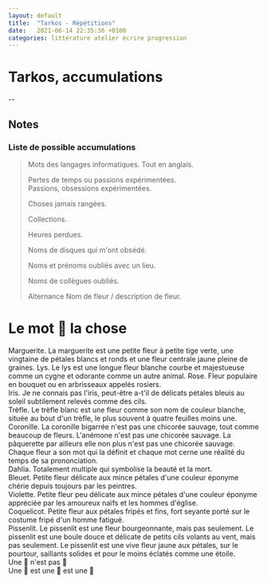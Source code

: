 ```yaml
---
layout: default
title:  "Tarkos - Répétitions"
date:   2021-06-14 22:35:36 +0100
categories: littérature atelier écrire progression
---
```

# Tarkos, accumulations



--
## Notes

### Liste de possible accumulations  

> Mots des langages informatiques. Tout en anglais. 
> 
> Pertes de temps ou passions expérimentées.  
> Passions, obsessions expérimentées.  
> 
> Choses jamais rangées.
> 
> Collections.
> 
> Heures perdues.
> 
> Noms de disques qui m'ont obsédé.
> 
> Noms et prénoms oubliés avec un lieu.
> 
> Noms de collègues oubliés.
> 
> Alternance Nom de fleur / description de fleur.
 
# Le mot 🌹 la chose

Marguerite. La marguerite est une petite fleur à petite tige verte, une vingtaine de pétales blancs et ronds et une fleur centrale jaune pleine de graines. 
Lys. Le lys est une longue fleur blanche courbe et majestueuse comme un cygne et odorante comme un autre animal.
Rose. Fleur populaire en bouquet ou en arbrisseaux appelés rosiers.  
Iris. Je ne connais pas l'iris, peut-être a-t'il de délicats pétales bleuis au soleil subtilement relevés comme des cils.  
Trèfle. Le trèfle blanc est une fleur comme son nom de couleur blanche, située au bout d'un trèfle, le plus souvent à quatre feuilles moins une.  
Coronille. La coronille bigarrée n'est pas une chicorée sauvage, tout comme beaucoup de fleurs. L'anémone n'est pas une chicorée sauvage. La pâquerette par ailleurs elle non plus n'est pas une chicorée sauvage. Chaque fleur a son mot qui la définit et chaque mot  cerne une réalité du temps de sa prononciation.  
Dahlia. Totalement multiple qui symbolise la beauté et la mort.  
Bleuet. Petite fleur délicate aux mince pétales d'une couleur éponyme chérie depuis toujours par les peintres.  
Violette. Petite fleur peu délicate aux mince pétales d'une couleur éponyme appréciée par les amoureux naïfs et les hommes d'église.  
Coquelicot. Petite fleur aux pétales fripés et fins, fort seyante porté sur le costume fripé d'un homme fatigué.  
Pissenlit. Le pissenlit est une fleur bourgeonnante, mais pas seulement. Le pissenlit est une boule douce et délicate de petits cils volants au vent, mais pas seulement. Le pissenlit est une vive fleur jaune aux pétales, sur le pourtour, saillants solides et pour le moins éclatés comme une étoile.  
Une 🌹 n'est pas 🌷  
Une 🌼 est une 🌼 est une 🌼  

